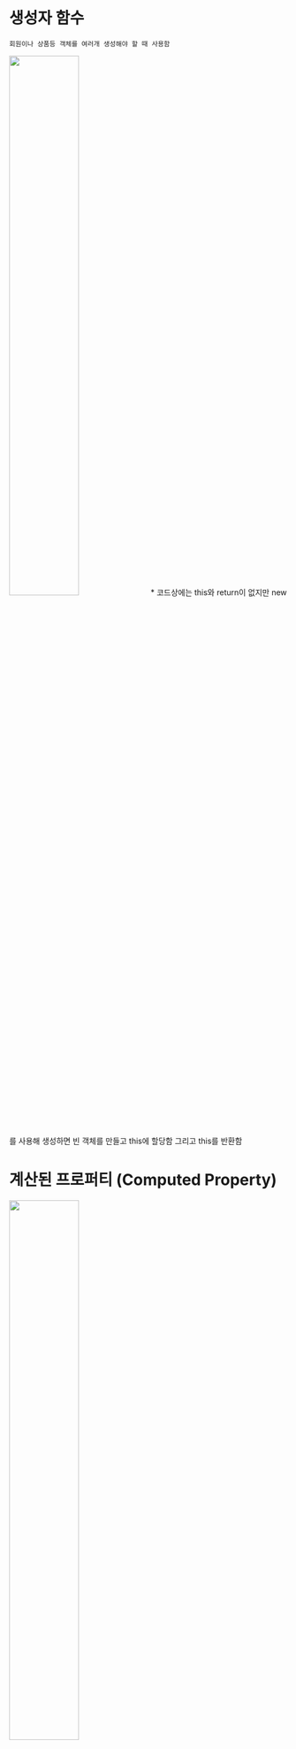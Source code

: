 # 생성자 함수
    회원이나 상품등 객체를 여러개 생성해야 할 때 사용함
<img src="https://user-images.githubusercontent.com/83282953/179981165-a0eda74a-5b66-4fa2-b281-26e7d19acb92.png" width="50%" height="50%">
* 코드상에는 this와 return이 없지만 new 를 사용해 생성하면 빈 객체를 만들고 this에 할당함 그리고 this를 반환함

# 계산된 프로퍼티 (Computed Property)
<img src="https://user-images.githubusercontent.com/83282953/179982207-a102f062-ce26-4ce1-9278-74e049732d40.png" width="50%" height="50%">

*무엇이 키가 될지 모를때 유용함*
```
    function makeObj(key, value) {
        return {
            [key] : value,
        }
    }
    
    const obj = makeObj("이름",30);
    console.log(obj); // {"이름" : 30}
```

# 객체 메소드 (Object Method)

* Object.assign() : 객체 복제
```
    const user = {
        name : 'Mike',
        age : 30
    }
    const cloneUser = user; X
    user에는 객체자체가 들어가 있는게 아니라 객체가 저장되어있는 메모리 주소인 객체에 대한 참조값이 저장됨 
```
    
<img src="https://user-images.githubusercontent.com/83282953/179983496-419f7b90-bc38-4d9d-a73a-496e1c7735f5.png" width="50%" height="50%">

*cloneUser.name= 'Tom'; 으로 바꾸었지만 user의 이름도 바뀜 하나의 객체를 두 변수가 접근하고 있기 때문*

```
    const cloneUser = Object.assign({},user);
    {}는 초기화, 두번째 매개변수로 들어온 객체들이 초기값에 병합
    { } + { name : 'Mike', age : 30 } =
    
    const cloneUser = Object.assign({ gender: 'male'}, user);
        {
            gender : 'male',
            name : 'Mike',
            age : 30
        }
```

* Object.keys() : 키 배열 변환
```
    const user = {
        name : 'Mike',
        age : 30
    }
    
    Object.keys(user); // [ "name", "age" ];
```

* Object.values() : 값 배열 변환
```
    const user = {
        name : 'Mike',
        age : 30
    }
    
    Object.values(user); // [ "Mike", 30 ];
```

* Object.entries() : 키/값 배열 변환
```
    const user = {
        name : 'Mike',
        age : 30
    }
    
    Object.entries(user);
    /* [
            ["name","Mike"],
            ["age",30],
        ]
    */
```

* Object.fromEntries() : 키/값 배열을 객체로
```
    const arr = [
           ["name","Mike"]
          ,["age",30]
          ,
    ];
    
    arr.fromEntries(arr);
    /*
        {
            name : 'Mike',
            age : 30
        }
    */
```

